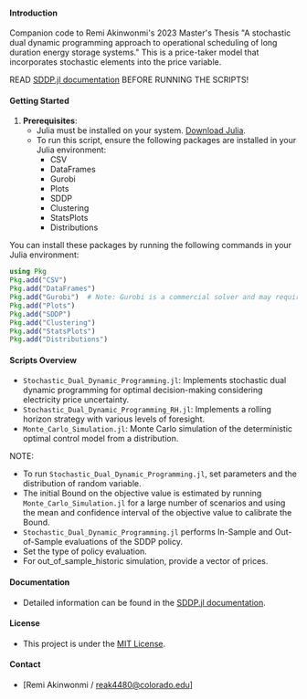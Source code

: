 #### Introduction
Companion code to Remi Akinwonmi's 2023 Master's Thesis "A stochastic dual dynamic programming approach to operational scheduling of long duration energy storage systems." This is a price-taker model that incorporates stochastic elements into the price variable.

READ [SDDP.jl documentation](https://sddp.dev/stable) BEFORE RUNNING THE SCRIPTS!

#### Getting Started
1. **Prerequisites**: 
   - Julia must be installed on your system. [Download Julia](https://julialang.org/downloads/).
   - To run this script, ensure the following packages are installed in your Julia environment:
      - CSV
      - DataFrames
      - Gurobi
      - Plots
      - SDDP
      - Clustering
      - StatsPlots
      - Distributions

You can install these packages by running the following commands in your Julia environment:

```julia
using Pkg
Pkg.add("CSV")
Pkg.add("DataFrames")
Pkg.add("Gurobi")  # Note: Gurobi is a commercial solver and may require a license.
Pkg.add("Plots")
Pkg.add("SDDP")
Pkg.add("Clustering")
Pkg.add("StatsPlots")
Pkg.add("Distributions")
```

#### Scripts Overview
- `Stochastic_Dual_Dynamic_Programming.jl`: Implements stochastic dual dynamic programming for optimal decision-making considering electricity price uncertainty.
- `Stochastic_Dual_Dynamic_Programming_RH.jl`: Implements a rolling horizon strategy with various levels of foresight.
- `Monte_Carlo_Simulation.jl`: Monte Carlo simulation of the deterministic optimal control model from a distribution.

NOTE:
- To run `Stochastic_Dual_Dynamic_Programming.jl`, set parameters and the distribution of random variable.
- The initial Bound on the objective value is estimated by running `Monte_Carlo_Simulation.jl` for a large number of scenarios and using the mean and confidence interval of the objective value to calibrate the Bound.
- `Stochastic_Dual_Dynamic_Programming.jl` performs In-Sample and Out-of-Sample evaluations of the SDDP policy.
- Set the type of policy evaluation.
- For out_of_sample_historic simulation, provide a vector of prices.

#### Documentation
- Detailed information can be found in the [SDDP.jl documentation](https://sddp.dev/stable).

#### License
- This project is under the [MIT License](LICENSE).

#### Contact
- [Remi Akinwonmi / reak4480@colorado.edu]
